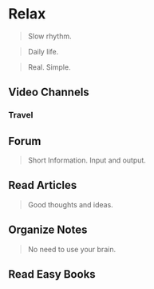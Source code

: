 <script setup>
import { ref } from 'vue';
import NavContainer from '../components/NavContainer.vue';
import newsData from '../assets/relax/relax.json';

const data = ref(newsData);
</script>

# Relax

> Slow rhythm.

> Daily life.

> Real. Simple.

## Video Channels

### Travel

<NavContainer :data="data.videoChannels.travel"/>

## Forum

> Short Information. Input and output.

<NavContainer :data="data.forum"/>

## Read Articles

> Good thoughts and ideas.

<NavContainer :data="data.readArticles"/>

## Organize Notes

> No need to use your brain.

<NavContainer :data="data.organizeNotes"/>

## Read Easy Books

<NavContainer :data="data.readBooks"/>
